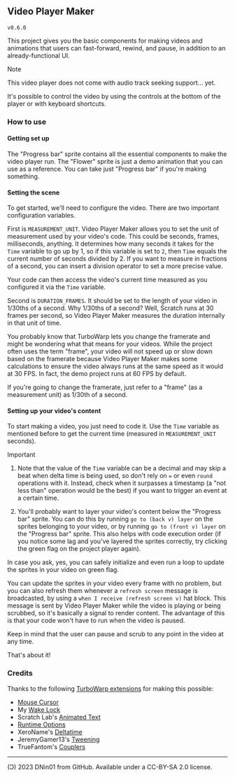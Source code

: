 ## Video Player Maker

`v0.6.0`

This project gives you the basic components for making videos and animations that users can fast-forward, rewind, and pause, in addition to an already-functional UI.

> [!NOTE]
> This video player does not come with audio track seeking support... yet.

It's possible to control the video by using the controls at the bottom of the player or with keyboard shortcuts.

### How to use

#### Getting set up

The "Progress bar" sprite contains all the essential components to make the video player run. The "Flower" sprite is just a demo animation that you can use as a reference. You can take just "Progress bar" if you're making something.

#### Setting the scene

To get started, we'll need to configure the video. There are two important configuration variables.

First is `MEASUREMENT_UNIT`. Video Player Maker allows you to set the unit of measurement used by your video's code. This could be seconds, frames, milliseconds, anything. It determines how many seconds it takes for the `Time` variable to go up by 1, so if this variable is set to `2`, then `Time` equals the current number of seconds divided by 2. If you want to measure in fractions of a second, you can insert a division operator to set a more precise value.

Your code can then access the video's current time measured as you configured it via the `Time` variable.

Second is `DURATION_FRAMES`. It should be set to the length of your video in 1/30ths of a second. Why 1/30ths of a second? Well, Scratch runs at 30 frames per second, so Video Player Maker measures the duration internally in that unit of time.

You probably know that TurboWarp lets you change the framerate and might be wondering what that means for your videos. While the project often uses the term "frame", your video will not speed up or slow down based on the framerate because Video Player Maker makes some calculations to ensure the video always runs at the same speed as it would at 30 FPS. In fact, the demo project runs at 60 FPS by default.

If you're going to change the framerate, just refer to a "frame" (as a measurement unit) as 1/30th of a second.

#### Setting up your video's content

To start making a video, you just need to code it. Use the `Time` variable as mentioned before to get the current time (measured in `MEASUREMENT_UNIT` seconds).

> [!IMPORTANT]
> 1. Note that the value of the `Time` variable can be a decimal and may skip a beat when delta time is being used, so don't rely on `=` or even `round` operations with it. Instead, check when it surpasses a timestamp (a "not less than" operation would be the best) if you want to trigger an event at a certain time.
>
> 2. You'll probably want to layer your video's content below the "Progress bar" sprite. You can do this by running `go to (back v) layer` on the sprites belonging to your video, or by running `go to (front v) layer` on the "Progress bar" sprite. This also helps with code execution order (if you notice some lag and you've layered the sprites correctly, try clicking the green flag on the project player again).

In case you ask, yes, you can safely initialize and even run a loop to update the sprites in your video on green flag.

You can update the sprites in your video every frame with no problem, but you can also refresh them whenever a `refresh screen` message is broadcasted, by using a `when I receive (refresh screen v)` hat block. This message is sent by Video Player Maker while the video is playing or being scrubbed, so it's basically a signal to render content. The advantage of this is that your code won't have to run when the video is paused.

Keep in mind that the user can pause and scrub to any point in the video at any time.

That's about it!

### Credits

Thanks to the following [TurboWarp extensions](https://extensions.turbowarp.org/) for making this possible:
- [Mouse Cursor](https://extensions.turbowarp.org/cursor.js)
- My [Wake Lock](https://extensions.turbowarp.org/DNin/wake-lock.js)
- Scratch Lab's [Animated Text](https://extensions.turbowarp.org/lab/text.js)
- [Runtime Options](https://extensions.turbowarp.org/runtime-options.js)
- XeroName's [Deltatime](https://extensions.turbowarp.org/XeroName/Deltatime.js)
- JeremyGamer13's [Tweening](https://extensions.turbowarp.org/JeremyGamer13/tween.js)
- TrueFantom's [Couplers](https://extensions.turbowarp.org/true-fantom/couplers.js)

---

(Ͻ) 2023 DNin01 from GitHub. Available under a CC-BY-SA 2.0 license.

